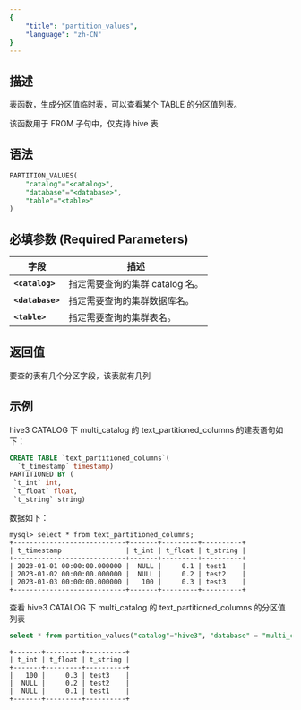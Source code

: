 ```yaml
---
{
    "title": "partition_values",
    "language": "zh-CN"
}
---
```


<!--
Licensed to the Apache Software Foundation (ASF) under one
or more contributor license agreements.  See the NOTICE file
distributed with this work for additional information
regarding copyright ownership.  The ASF licenses this file
to you under the Apache License, Version 2.0 (the
"License"); you may not use this file except in compliance
with the License.  You may obtain a copy of the License at

  http://www.apache.org/licenses/LICENSE-2.0

Unless required by applicable law or agreed to in writing,
software distributed under the License is distributed on an
"AS IS" BASIS, WITHOUT WARRANTIES OR CONDITIONS OF ANY
KIND, either express or implied.  See the License for the
specific language governing permissions and limitations
under the License.
-->

## 描述

表函数，生成分区值临时表，可以查看某个 TABLE 的分区值列表。

该函数用于 FROM 子句中，仅支持 hive 表

## 语法

```sql
PARTITION_VALUES(
    "catalog"="<catalog>",
    "database"="<database>",
    "table"="<table>"
)
```

## 必填参数 (Required Parameters)
| 字段               | 描述                                       |
|------------------|------------------------------------------|
| **`<catalog>`**  | 指定需要查询的集群 catalog 名。                     |
| **`<database>`** | 指定需要查询的集群数据库名。                           |
| **`<table>`**    | 指定需要查询的集群表名。                             |

## 返回值

要查的表有几个分区字段，该表就有几列

## 示例

hive3 CATALOG 下 multi_catalog 的 text_partitioned_columns 的建表语句如下：

```sql
CREATE TABLE `text_partitioned_columns`(
  `t_timestamp` timestamp)
PARTITIONED BY (
 `t_int` int,
 `t_float` float,
 `t_string` string)
```

数据如下：

```text
mysql> select * from text_partitioned_columns;
+----------------------------+-------+---------+----------+
| t_timestamp                | t_int | t_float | t_string |
+----------------------------+-------+---------+----------+
| 2023-01-01 00:00:00.000000 |  NULL |     0.1 | test1    |
| 2023-01-02 00:00:00.000000 |  NULL |     0.2 | test2    |
| 2023-01-03 00:00:00.000000 |   100 |     0.3 | test3    |
+----------------------------+-------+---------+----------+
```

查看 hive3 CATALOG 下 multi_catalog 的 text_partitioned_columns 的分区值列表

```sql
select * from partition_values("catalog"="hive3", "database" = "multi_catalog","table" = "text_partitioned_columns");
```
```text
+-------+---------+----------+
| t_int | t_float | t_string |
+-------+---------+----------+
|   100 |     0.3 | test3    |
|  NULL |     0.2 | test2    |
|  NULL |     0.1 | test1    |
+-------+---------+----------+
```
